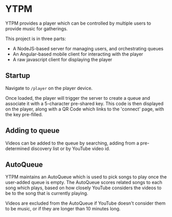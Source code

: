 # YTPM

YTPM provides a player which can be controlled by multiple users to provide music for gatherings.

This project is in three parts:

* A NodeJS-based server for managing users, and orchestrating queues
* An Angular-based mobile client for interacting with the player
* A raw javascript client for displaying the player

## Startup

Navigate to `/player` on the player device.

Once loaded, the player will trigger the server to create a queue and associate it with a 5-character pre-shared key. This code is then displayed on the player, along with a QR Code which links to the 'connect' page, with the key pre-filled.

## Adding to queue

Videos can be added to the queue by searching, adding from a pre-determined discovery list or by YouTube video id.

## AutoQueue

YTPM maintains an AutoQueue which is used to pick songs to play once the user-added queue is empty. The AutoQueue scores related songs to each song which plays, based on how closely YouTube considers the videos to be to the song that is currently playing.

Videos are excluded from the AutoQueue if YouTube doesn't consider them to be music, or if they are longer than 10 minutes long.
